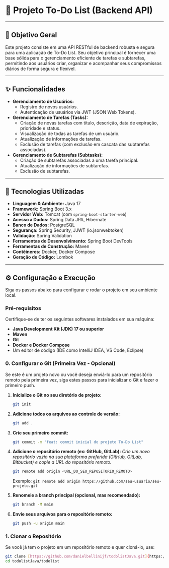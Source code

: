 # 📝 Projeto To-Do List (Backend API)

---

## 🎯 Objetivo Geral

Este projeto consiste em uma API RESTful de backend robusta e segura para uma aplicação de To-Do List. Seu objetivo principal é fornecer uma base sólida para o gerenciamento eficiente de tarefas e subtarefas, permitindo aos usuários criar, organizar e acompanhar seus compromissos diários de forma segura e flexível.

---

## ✨ Funcionalidades

* **Gerenciamento de Usuários:**
    * Registro de novos usuários.
    * Autenticação de usuários via JWT (JSON Web Tokens).
* **Gerenciamento de Tarefas (Tasks):**
    * Criação de novas tarefas com título, descrição, data de expiração, prioridade e status.
    * Visualização de todas as tarefas de um usuário.
    * Atualização de informações de tarefas.
    * Exclusão de tarefas (com exclusão em cascata das subtarefas associadas).
* **Gerenciamento de Subtarefas (Subtasks):**
    * Criação de subtarefas associadas a uma tarefa principal.
    * Atualização de informações de subtarefas.
    * Exclusão de subtarefas.

---

## 🚀 Tecnologias Utilizadas

* **Linguagem & Ambiente:** Java 17
* **Framework:** Spring Boot 3.x
* **Servidor Web:** Tomcat (com `spring-boot-starter-web`)
* **Acesso a Dados:** Spring Data JPA, Hibernate
* **Banco de Dados:** PostgreSQL
* **Segurança:** Spring Security, JJWT (io.jsonwebtoken)
* **Validação:** Spring Validation
* **Ferramentas de Desenvolvimento:** Spring Boot DevTools
* **Ferramentas de Construção:** Maven
* **Contêineres:** Docker, Docker Compose
* **Geração de Código:** Lombok

---

## ⚙️ Configuração e Execução

Siga os passos abaixo para configurar e rodar o projeto em seu ambiente local.

### Pré-requisitos

Certifique-se de ter os seguintes softwares instalados em sua máquina:

* **Java Development Kit (JDK) 17 ou superior**
* **Maven**
* **Git**
* **Docker e Docker Compose**
* Um editor de código (IDE como IntelliJ IDEA, VS Code, Eclipse)

### 0. Configurar o Git (Primeira Vez - Opcional)

Se este é um projeto novo ou você deseja enviá-lo para um repositório remoto pela primeira vez, siga estes passos para inicializar o Git e fazer o primeiro push.

1.  **Inicialize o Git no seu diretório de projeto:**

    ```bash
    git init
    ```

2.  **Adicione todos os arquivos ao controle de versão:**

    ```bash
    git add .
    ```

3.  **Crie seu primeiro commit:**

    ```bash
    git commit -m "feat: commit inicial do projeto To-Do List"
    ```

4.  **Adicione o repositório remoto (ex: GitHub, GitLab):**
    *Crie um novo repositório vazio na sua plataforma preferida (GitHub, GitLab, Bitbucket) e copie a URL do repositório remoto.*

    ```bash
    git remote add origin <URL_DO_SEU_REPOSITORIO_REMOTO>
    ```

    Exemplo: `git remote add origin https://github.com/seu-usuario/seu-projeto.git`

5.  **Renomeie a branch principal (opcional, mas recomendado):**

    ```bash
    git branch -M main
    ```

6.  **Envie seus arquivos para o repositório remoto:**

    ```bash
    git push -u origin main
    ```

### 1. Clonar o Repositório

Se você já tem o projeto em um repositório remoto e quer cloná-lo, use:

```bash
git clone [https://github.com/danielbellinijf/todolistJava.git](https://github.com/danielbellinijf/todolistJava.git)
cd todolistJava/todolist
